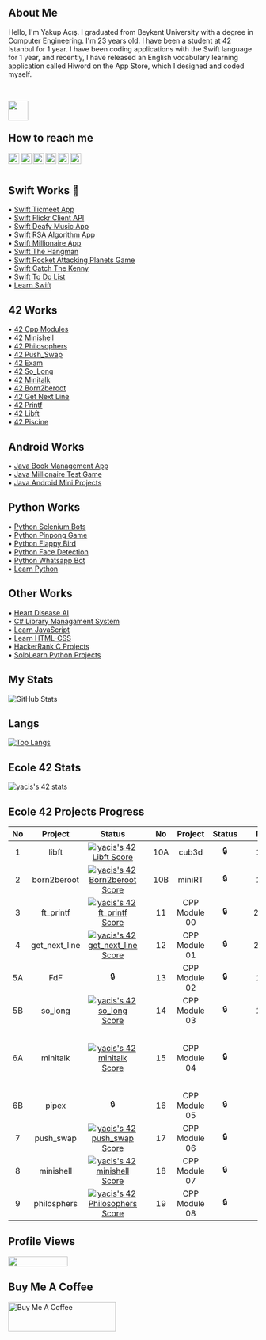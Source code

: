 ## About Me
Hello, I'm Yakup Açış. I graduated from Beykent University with a degree in Computer Engineering. I'm 23 years old. I have been a student at 42 Istanbul for 1 year. I have been coding applications with the Swift language for 1 year, and recently, I have released an English vocabulary learning application called Hiword on the App Store, which I designed and coded myself.

</br>

[<img width="40" src="https://firebasestorage.googleapis.com/v0/b/ticmeet-161a6.appspot.com/o/Screenshot%202023-03-01%20at%2014.14.28%20(3).png?alt=media&token=932bdff0-c699-4425-ac92-d65bc75ede6a&_gl=1*1kz2bz2*_ga*NDAxMDkwNzg2LjE2Nzg5ODUxNzE.*_ga_CW55HF8NVT*MTY4NjA5NTUzNC4yNC4xLjE2ODYwOTU1NzAuMC4wLjA." align="left" />][hiword]

</br>
</br>

## How to reach me

[<img width="22" src="https://www.apple.com/v/app-store/b/images/overview/icon_appstore__ev0z770zyxoy_large_2x.png" align="left" />][appstore]
[<img width="22" src="https://upload.wikimedia.org/wikipedia/commons/thumb/e/e9/Linkedin_icon.svg/2048px-Linkedin_icon.svg.png" align="left" />][linkedin]
[<img width="22" src="https://upload.wikimedia.org/wikipedia/commons/thumb/e/e7/Instagram_logo_2016.svg/2048px-Instagram_logo_2016.svg.png" align="left" />][instagram]
[<img width="22" src="https://blob.sololearn.com/avatars/sololearn.png" align="left" />][sololearn]
[<img width="22" src="https://cdn3.iconfinder.com/data/icons/logos-and-brands-adobe/512/160_Hackerrank-512.png" align="left" />][hackerrank]
[<img width="22" src="https://upload.wikimedia.org/wikipedia/commons/thumb/e/ef/Stack_Overflow_icon.svg/768px-Stack_Overflow_icon.svg.png" align="left" />][stackoverflow]


[appstore]:https://apps.apple.com/tr/developer/yakup-acis/id1671032278?l=tr
[linkedin]:https://www.linkedin.com/in/yakupacs/
[instagram]:https://www.instagram.com/yakupacs/
[sololearn]:https://www.sololearn.com/profile/20751899
[hackerrank]:https://www.hackerrank.com/ykpacs
[stackoverflow]:https://stackoverflow.com/users/19217480/yakup-açış
[hiword]:https://apps.apple.com/tr/app/hiword/id6445995518

<br/>
<br/>

## Swift Works 
• [Swift Ticmeet App](https://github.com/Yakupacs/Ticmeet-App) <br>
• [Swift Flickr Client API](https://github.com/Yakupacs/Flickr-Client-API-Swift) <br>
• [Swift Deafy Music App](https://github.com/Yakupacs/Deafy-Music-App-Swift) <br>
• [Swift RSA Algorithm App](https://github.com/Yakupacs/RSA-Algorithm-App-Swift) <br>
• [Swift Millionaire App](https://github.com/Yakupacs/Millionaire-Test-Swift) <br>
• [Swift The Hangman](https://github.com/Yakupacs/Hangman-Swift) <br>
• [Swift Rocket Attacking Planets Game](https://github.com/Yakupacs/Rocket-Attacking-Planets-Swift) <br>
• [Swift Catch The Kenny](https://github.com/Yakupacs/Learn-Swift/tree/master/Project%2004%20-%20Catch%20The%20Kenny) <br>
• [Swift To Do List](https://github.com/Yakupacs/Learn-Swift/tree/master/Project%2007%20-%20Todo%20List) <br>
• [Learn Swift](https://github.com/Yakupacs/Learn-Swift) <br>

## 42 Works
• [42 Cpp Modules](https://github.com/Yakupacs/Ecole42_Cpp_Modules) <br>
• [42 Minishell](https://github.com/Yakupacs/Ecole42_Minishell) <br>
• [42 Philosophers](https://github.com/Yakupacs/42Ecole-Philosophers) <br>
• [42 Push_Swap](https://github.com/Yakupacs/42Ecole_Push_Swap) <br>
• [42 Exam](https://github.com/Yakupacs/42Exam) <br>
• [42 So_Long](https://github.com/Yakupacs/Ecole42_So_Long) <br>
• [42 Minitalk](https://github.com/Yakupacs/Ecole42_Minitalk) <br>
• [42 Born2beroot](https://github.com/Yakupacs/Ecole42_Born2beroot) <br>
• [42 Get Next Line](https://github.com/Yakupacs/Ecole42_Get_Next_Line) <br>
• [42 Printf](https://github.com/Yakupacs/Ecole42_Printf) <br>
• [42 Libft](https://github.com/Yakupacs/Libft) <br>
• [42 Piscine](https://github.com/Yakupacs/42-Piscine) <br>

## Android Works
• [Java Book Management App](https://github.com/Yakupacs/PDF-Book-Lister-App-Android)<br>
• [Java Millionaire Test Game](https://github.com/Yakupacs/Millionaire-Test-Android) <br>
• [Java Android Mini Projects](https://github.com/Yakupacs/Android-Projects) <br>

## Python Works
• [Python Selenium Bots](https://github.com/Yakupacs/Python-Bots) <br>
• [Python Pinpong Game](https://github.com/Yakupacs/Python-Pinpong-Game) <br>
• [Python Flappy Bird](https://github.com/Yakupacs/Python-Flappy-Bird) <br>
• [Python Face Detection](https://github.com/Yakupacs/Python-Face-Detection) <br>
• [Python Whatsapp Bot](https://github.com/Yakupacs/Python-Whatsapp-Bot) <br>
• [Learn Python](https://github.com/Yakupacs/Learn-Python) <br>

## Other Works
• [Heart Disease AI](https://github.com/Yakupacs/Heart-Disease-AI) <br>
• [C# Library Managament System](https://github.com/Yakupacs/CSharp-Library-Management-System) <br>
• [Learn JavaScript](https://github.com/Yakupacs/Learn-JavaScript) <br>
• [Learn HTML-CSS](https://github.com/Yakupacs/Learn-HTML-CSS) <br>
• [HackerRank C Projects](https://github.com/Yakupacs/HackerRank-C-Projects) <br> 
• [SoloLearn Python Projects](https://github.com/Yakupacs/SoloLearn-Python) <br>

## My Stats
![GitHub Stats](https://github-readme-stats.vercel.app/api?username=Yakupacs&theme=radical)

## Langs
[![Top Langs](https://github-readme-stats.vercel.app/api/top-langs/?username=yakupacs&langs_count=8&layout=compact&theme=radical)](https://github.com/anuraghazra/github-readme-stats)

## Ecole 42 Stats

[![yacis's 42 stats](https://badge42.vercel.app/api/v2/cl5d1bsok003509l94ic4d4cn/stats?cursusId=21&coalitionId=227)](https://github.com/yakupacs)

## Ecole 42 Projects Progress
| No | Project | Status  |  | No  | Project | Status |  | No | Project     | Status |
| :---:  | :---:   | :---:  | :---:  | :---:  | :---:    | :---:    | :---:  | :---:  | :---:  | :---:   |
| 1  | libft   | [![yacis's 42 Libft Score](https://badge42.vercel.app/api/v2/cl5d1bsok003509l94ic4d4cn/project/2629141)](https://github.com/Yakupacs/Ecole42_Libft) |  | 10A | cub3d   | 🔒   |  | 20 | NetPractice | 🔒   |
| 2  | born2beroot   | [![yacis's 42 Born2beroot Score](https://badge42.vercel.app/api/v2/cl5d1bsok003509l94ic4d4cn/project/2647514)](https://github.com/yakupacs/ecole42_born2beroot) |  | 10B | miniRT   | 🔒   |  | 21 | ft_containers | 🔒   |
| 3  | ft_printf   | [![yacis's 42 ft_printf Score](https://badge42.vercel.app/api/v2/cl5d1bsok003509l94ic4d4cn/project/2643400)](https://github.com/Yakupacs/Ecole42_Printf) |  | 11 | CPP Module 00   | 🔒   |  | 22A | ft_irc | 🔒   |
| 4  | get_next_line   | [![yacis's 42 get_next_line Score](https://badge42.vercel.app/api/v2/cl5d1bsok003509l94ic4d4cn/project/2644582)](https://github.com/Yakupacs/Ecole42_Get_Next_Line) |  | 12 | CPP Module 01   | 🔒   |  | 22B | webserv | 🔒   |
| 5A  | FdF   | 🔒 |  | 13 | CPP Module 02   | 🔒   |  | 23 | inception | 🔒   |
| 5B  | so_long   | [![yacis's 42 so_long Score](https://badge42.vercel.app/api/v2/cl5d1bsok003509l94ic4d4cn/project/2688691)](https://github.com/JaeSeoKim/badge42) |  | 14 | CPP Module 03   | 🔒   |  | 24 | ft_transcendence | 🔒   |
| 6A  | minitalk   | [![yacis's 42 minitalk Score](https://badge42.vercel.app/api/v2/cl5d1bsok003509l94ic4d4cn/project/2671123)](https://github.com/yakupacs/ecole42_minitalk) |  | 15 | CPP Module 04   | 🔒   |  | A | Exam Rank 02 |  [![yacis's 42 Exam Rank 02 Score](https://badge42.vercel.app/api/v2/cl5d1bsok003509l94ic4d4cn/project/2696658)](https://github.com/JaeSeoKim/badge42)  |
| 6B  | pipex   | 🔒 |  | 16 | CPP Module 05   | 🔒   |  | B | Exam Rank 03 | 🔒  |
| 7  | push_swap   | [![yacis's 42 push_swap Score](https://badge42.vercel.app/api/v2/cl5d1bsok003509l94ic4d4cn/project/2699221)](https://github.com/JaeSeoKim/badge42) |  | 17 | CPP Module 06   | 🔒   |  | C | Exam Rank 04 |  🔒  |
| 8  | minishell   | [![yacis's 42 minishell Score](https://badge42.vercel.app/api/v2/cl5d1bsok003509l94ic4d4cn/project/2857662)](https://github.com/JaeSeoKim/badge42) |  | 18 | CPP Module 07   | 🔒   |  | D | Exam Rank 05 |  🔒  |
| 9  | philosphers   | [![yacis's 42 Philosophers Score](https://badge42.vercel.app/api/v2/cl5d1bsok003509l94ic4d4cn/project/2846894)](https://github.com/JaeSeoKim/badge42) |  | 19 | CPP Module 08   | 🔒   |  | E | Exam Rank 06 |  🔒  |

## Profile Views
<p>
  <img width="120" height="20" src="https://komarev.com/ghpvc/?username=yakupacs&color=blue">
</p>

## Buy Me A Coffee
<a href="https://www.buymeacoffee.com/yakupacs" target="_blank"><img src="https://cdn.buymeacoffee.com/buttons/v2/default-yellow.png" alt="Buy Me A Coffee" style="height: 60px !important;width: 217px !important;" ></a>
